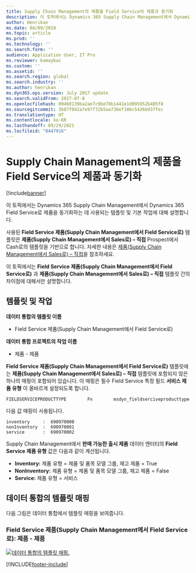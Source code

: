 ```yaml
---
title: Supply Chain Management의 제품을 Field Service의 제품과 동기화
description: 이 토픽에서는 Dynamics 365 Supply Chain Management에서 Dynamics 365 Field Service로 제품을 동기화하는 데 사용되는 템플릿 및 기본 작업에 대해 설명합니다.
author: Henrikan
ms.date: 04/09/2018
ms.topic: article
ms.prod: ''
ms.technology: ''
ms.search.form: ''
audience: Application User, IT Pro
ms.reviewer: kamaybac
ms.custom: ''
ms.assetid: ''
ms.search.region: global
ms.search.industry: ''
ms.author: henrikan
ms.dyn365.ops.version: July 2017 update
ms.search.validFrom: 2017-07-8
ms.openlocfilehash: 09460139ba2ae7c9be78b1441e1d095952b405f8
ms.sourcegitcommit: 3b87f042a7e97f72b5aa73bef186c5426b937fec
ms.translationtype: HT
ms.contentlocale: ko-KR
ms.lasthandoff: 09/29/2021
ms.locfileid: "8447916"
---
```

# <a name="synchronize-products-in-supply-chain-management-to-products-in-field-service"></a>Supply Chain Management의 제품을 Field Service의 제품과 동기화

[!include[banner](../includes/banner.md)]

이 토픽에서는 Dynamics 365 Supply Chain Management에서 Dynamics 365 Field Service로 제품을 동기화하는 데 사용되는 템플릿 및 기본 작업에 대해 설명합니다.

사용된 **Field Service 제품(Supply Chain Management에서 Field Service로)** 템플릿은 **제품(Supply Chain Management에서 Sales로) – 직접** Prospect에서 Cash로의 템플릿을 기반으로 합니다. 자세한 내용은 [제품(Supply Chain Management에서 Sales로) – 직접](/dynamics365/unified-operations/supply-chain/sales-marketing/products-template-mapping-direct)을 참조하세요.

이 토픽에서는 **Field Service 제품(Supply Chain Management에서 Field Service로)** 과 **제품(Supply Chain Management에서 Sales로) – 직접** 템플릿 간의 차이점에 대해서만 설명합니다.

## <a name="templates-and-tasks"></a>템플릿 및 작업

**데이터 통합의 템플릿 이름**

- Field Service 제품(Supply Chain Management에서 Field Service로)

**데이터 통합 프로젝트의 작업 이름**

- 제품 - 제품

**Field Service 제품(Supply Chain Management에서 Field Service로)** 템플릿에는 **제품(Supply Chain Management에서 Sales로) – 직접** 템플릿에 포함되지 않은 하나의 매핑이 포함되어 있습니다. 이 매핑은 필수 Field Service 특정 필드 **서비스 제품 유형** 이 올바르게 설정되도록 합니다.

```plaintext
FIELDSERVICEPRODUCTTYPE        Fn        msdyn_fieldserciveproducttype
```

다음 값 매핑이 사용됩니다.

```plaintext
inventory     :  690970000
nonInventory  :  690970001 
service       :  690970002 
```

Supply Chain Management에서 **판매 가능한 출시 제품** 데이터 엔터티의 **Field Service 제품 유형** 값은 다음과 같이 계산됩니다.

- **Inventory:** 제품 유형 = 제품 및 품목 모델 그룹, 재고 제품 = True
- **NonInventory:** 제품 유형 = 제품 및 품목 모델 그룹, 재고 제품 = False
- **Service:** 제품 유형 = 서비스

## <a name="template-mapping-in-data-integration"></a>데이터 통합의 템플릿 매핑

다음 그림은 데이터 통합에서 템플릿 매핑을 보여줍니다.

### <a name="field-service-products-supply-chain-management-to-field-service-products---products"></a>Field Service 제품(Supply Chain Management에서 Field Service로): 제품 - 제품

[![데이터 통합의 템플릿 매핑.](./media/FSProduct.png)](./media/FSProduct.png)


[!INCLUDE[footer-include](../../includes/footer-banner.md)]